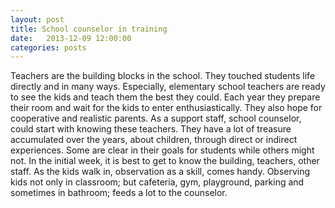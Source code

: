 ```yaml
---
layout: post
title: School counselor in training
date:   2013-12-09 12:00:00
categories: posts
---
```


Teachers are the building blocks in the school. They touched students life directly and in many ways. Especially, elementary school teachers are ready to see the kids and teach them the best they could. Each year they prepare their room and wait for the kids to enter enthusiastically. They also hope for cooperative and realistic parents. As a support staff, school counselor, could start with knowing these teachers. They have a lot of treasure accumulated over the years, about children, through direct or indirect experiences. Some are clear in their goals for students while others might not. In the initial week, it is best to get to know the building, teachers, other staff. As the kids walk in, observation as a skill, comes handy. Observing kids not only in classroom; but cafeteria, gym, playground, parking and sometimes in bathroom; feeds a lot to the counselor.


